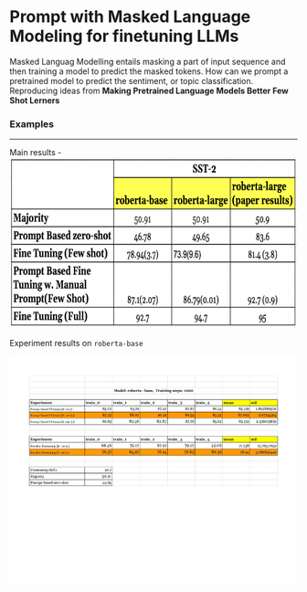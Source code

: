 # Prompt with Masked Language Modeling for finetuning LLMs
Masked Languag Modelling entails masking a part of input sequence and then training a model to predict the masked tokens. How can we prompt a pretrained model to predict the sentiment, or topic classification. 
Reproducing ideas from __Making Pretrained Language Models Better Few Shot Lerners__

### Examples
<hr>
Main results -

<img src="main_results.png"  width="600px" height="300px">

Experiment results on `roberta-base`

<img src="roberta-base-exp.jpg"  width="600px" height="400px">


                                                            
